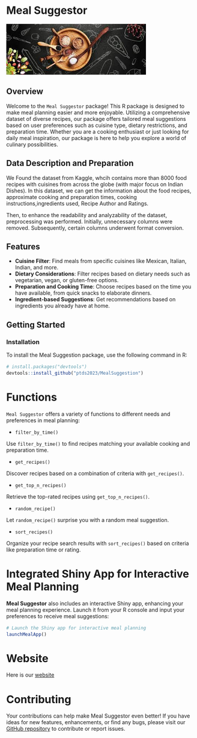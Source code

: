 

# Meal Suggestor


![](man/figures/meal.jpg)


## Overview

Welcome to the `Meal Suggestor` package! This R package is designed to make meal planning easier and more enjoyable. Utilizing a comprehensive dataset of diverse recipes, our package offers tailored meal suggestions based on user preferences such as cuisine type, dietary restrictions, and preparation time. Whether you are a cooking enthusiast or just looking for daily meal inspiration, our package is here to help you explore a world of culinary possibilities.

## Data Description and Preparation

We Found the dataset from Kaggle, whcih contains more than 8000 food recipes with cuisines from across the globe (with major focus on Indian Dishes). In this dataset, we can get the information about the food recipes, approximate cooking and preparation times, cooking instructions,ingredients used, Recipe Author and Ratings.

Then, to enhance the readability and analyzability of the dataset, preprocessing was performed. Initially, unnecessary columns were removed. Subsequently, certain columns underwent format conversion.

## Features

- **Cuisine Filter**: Find meals from specific cuisines like Mexican, Italian, Indian, and more.
- **Dietary Considerations**: Filter recipes based on dietary needs such as vegetarian, vegan, or gluten-free options.
- **Preparation and Cooking Time**: Choose recipes based on the time you have available, from quick snacks to elaborate dinners.
- **Ingredient-based Suggestions**: Get recommendations based on ingredients you already have at home.

## Getting Started

### Installation

To install the Meal Suggestion package, use the following command in R:

```r
# install.packages("devtools")
devtools::install_github("ptds2023/MealSuggestion")
```

# Functions

`Meal Suggestor` offers a variety of functions to different needs and preferences in meal planning:

- `filter_by_time()`

Use `filter_by_time()` to find recipes matching your available cooking and preparation time.

- `get_recipes()`

Discover recipes based on a combination of criteria with `get_recipes()`.


- `get_top_n_recipes()`

Retrieve the top-rated recipes using `get_top_n_recipes()`.

- `random_recipe()`

Let `random_recipe()` surprise you with a random meal suggestion.


- `sort_recipes()`

Organize your recipe search results with `sort_recipes()` based on criteria like preparation time or rating.



# Integrated Shiny App for Interactive Meal Planning

**Meal Suggestor** also includes an interactive Shiny app, enhancing your meal planning experience. Launch it from your R console and input your preferences to receive meal suggestions:

```r
# Launch the Shiny app for interactive meal planning
launchMealApp()
```

# Website 

Here is our [website](https://ptds2023.github.io/Mealsuggestor/)


# Contributing

Your contributions can help make Meal Suggestor even better! If you have ideas for new features, enhancements, or find any bugs, please visit our [GitHub repository](https://github.com/ptds2023/Mealsuggestor) to contribute or report issues. 



